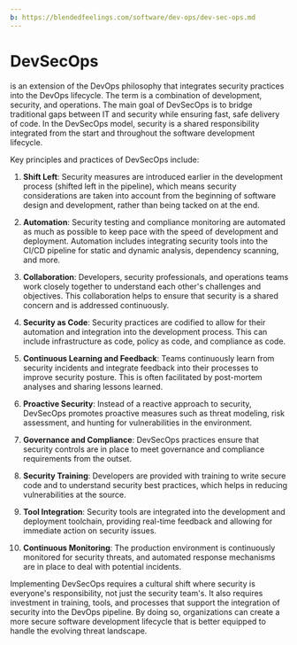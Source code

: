 ```yaml
---
b: https://blendedfeelings.com/software/dev-ops/dev-sec-ops.md
---
```


# DevSecOps 
is an extension of the DevOps philosophy that integrates security practices into the DevOps lifecycle. The term is a combination of development, security, and operations. The main goal of DevSecOps is to bridge traditional gaps between IT and security while ensuring fast, safe delivery of code. In the DevSecOps model, security is a shared responsibility integrated from the start and throughout the software development lifecycle.

Key principles and practices of DevSecOps include:

1. **Shift Left**: Security measures are introduced earlier in the development process (shifted left in the pipeline), which means security considerations are taken into account from the beginning of software design and development, rather than being tacked on at the end.

2. **Automation**: Security testing and compliance monitoring are automated as much as possible to keep pace with the speed of development and deployment. Automation includes integrating security tools into the CI/CD pipeline for static and dynamic analysis, dependency scanning, and more.

3. **Collaboration**: Developers, security professionals, and operations teams work closely together to understand each other's challenges and objectives. This collaboration helps to ensure that security is a shared concern and is addressed continuously.

4. **Security as Code**: Security practices are codified to allow for their automation and integration into the development process. This can include infrastructure as code, policy as code, and compliance as code.

5. **Continuous Learning and Feedback**: Teams continuously learn from security incidents and integrate feedback into their processes to improve security posture. This is often facilitated by post-mortem analyses and sharing lessons learned.

6. **Proactive Security**: Instead of a reactive approach to security, DevSecOps promotes proactive measures such as threat modeling, risk assessment, and hunting for vulnerabilities in the environment.

7. **Governance and Compliance**: DevSecOps practices ensure that security controls are in place to meet governance and compliance requirements from the outset.

8. **Security Training**: Developers are provided with training to write secure code and to understand security best practices, which helps in reducing vulnerabilities at the source.

9. **Tool Integration**: Security tools are integrated into the development and deployment toolchain, providing real-time feedback and allowing for immediate action on security issues.

10. **Continuous Monitoring**: The production environment is continuously monitored for security threats, and automated response mechanisms are in place to deal with potential incidents.

Implementing DevSecOps requires a cultural shift where security is everyone's responsibility, not just the security team's. It also requires investment in training, tools, and processes that support the integration of security into the DevOps pipeline. By doing so, organizations can create a more secure software development lifecycle that is better equipped to handle the evolving threat landscape.